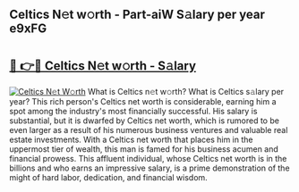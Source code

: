 ## Celtics N𝚎t w𝚘rth - Part-aiW S𝚊lary per year e9xFG

# <h2><a href="http://gc46qa.nevu.top/?p=Celtics">🔗 👉🔴 Celtics N𝚎t w𝚘rth - S𝚊lary</a></h2>

[![Celtics N𝚎t W𝚘rth](https://i.imgur.com/Oavwk0R.jpeg)](http://gc46qa.nevu.top/?p=Celtics)
What is Celtics n𝚎t w𝚘rth? What is Celtics s𝚊lary per year?
This rich person's Celtics net worth is considerable, earning him a spot among the industry's most financially successful. His salary is substantial, but it is dwarfed by Celtics net worth, which is rumored to be even larger as a result of his numerous business ventures and valuable real estate investments. With a Celtics net worth that places him in the uppermost tier of wealth, this man is famed for his business acumen and financial prowess. This affluent individual, whose Celtics net worth is in the billions and who earns an impressive salary, is a prime demonstration of the might of hard labor, dedication, and financial wisdom.
